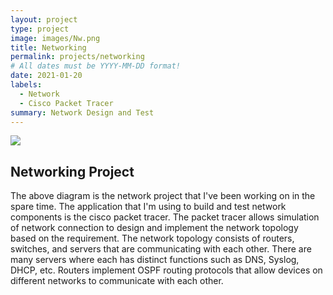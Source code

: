 ```yaml
---
layout: project
type: project
image: images/Nw.png
title: Networking
permalink: projects/networking
# All dates must be YYYY-MM-DD format!
date: 2021-01-20
labels:
  - Network
  - Cisco Packet Tracer
summary: Network Design and Test
---
```


<img class="ui image" src="{{ site.baseurl }}/images/network.png">



## Networking Project

The above diagram is the network project that I've been working on in the spare time. 
The application that I'm using to build and test network components is the cisco packet tracer.
The packet tracer allows simulation of network connection to design and implement the network
topology based on the requirement. The network topology consists of routers, switches, and
servers that are communicating with each other. There are many servers where each has distinct 
functions such as DNS, Syslog, DHCP, etc. Routers implement OSPF routing protocols that allow 
devices on different networks to communicate with each other.








    
